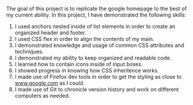 The goal of this project is to replicate the google homepage to the best of my current ability. In this project, I have demonstrated the following skills:
1. I used anchors nested inside of list elements in order to create an organized header and footer.
2. I used CSS flex in order to align the contents of my main.
3. I demonstrated knowledge and usage of common CSS attributes and techniques. 
4. I demonstrated my ability to keep organized and readable code. 
5. I learned how to contain icons inside of input boxes. 
6. I showed progress in knowing how CSS inheritence works.
7. I made use of Firefox dev tools in order to get the styling as close to www.google.com as I could.
8. I made use of Git to chronicle version history and work on different computers as needed. 
